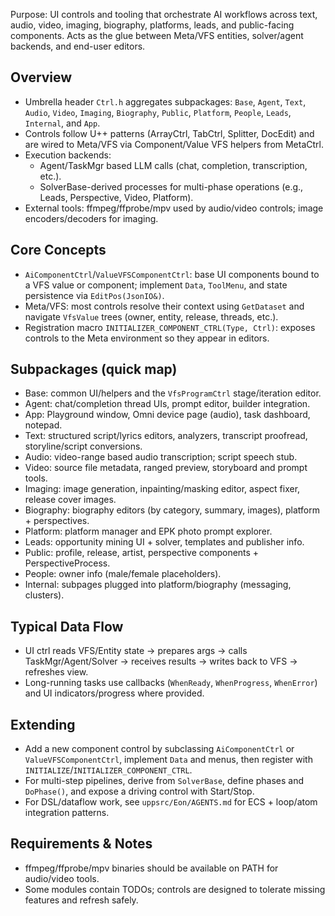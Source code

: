 Purpose: UI controls and tooling that orchestrate AI workflows across text, audio, video, imaging, biography, platforms, leads, and public-facing components. Acts as the glue between Meta/VFS entities, solver/agent backends, and end-user editors.

Overview
--------
- Umbrella header `Ctrl.h` aggregates subpackages: `Base`, `Agent`, `Text`, `Audio`, `Video`, `Imaging`, `Biography`, `Public`, `Platform`, `People`, `Leads`, `Internal`, and `App`.
- Controls follow U++ patterns (ArrayCtrl, TabCtrl, Splitter, DocEdit) and are wired to Meta/VFS via Component/Value VFS helpers from MetaCtrl.
- Execution backends:
  - Agent/TaskMgr based LLM calls (chat, completion, transcription, etc.).
  - SolverBase-derived processes for multi-phase operations (e.g., Leads, Perspective, Video, Platform).
- External tools: ffmpeg/ffprobe/mpv used by audio/video controls; image encoders/decoders for imaging.

Core Concepts
-------------
- `AiComponentCtrl`/`ValueVFSComponentCtrl`: base UI components bound to a VFS value or component; implement `Data`, `ToolMenu`, and state persistence via `EditPos(JsonIO&)`.
- Meta/VFS: most controls resolve their context using `GetDataset` and navigate `VfsValue` trees (owner, entity, release, threads, etc.).
- Registration macro `INITIALIZER_COMPONENT_CTRL(Type, Ctrl)`: exposes controls to the Meta environment so they appear in editors.

Subpackages (quick map)
-----------------------
- Base: common UI/helpers and the `VfsProgramCtrl` stage/iteration editor.
- Agent: chat/completion thread UIs, prompt editor, builder integration.
- App: Playground window, Omni device page (audio), task dashboard, notepad.
- Text: structured script/lyrics editors, analyzers, transcript proofread, storyline/script conversions.
- Audio: video-range based audio transcription; script speech stub.
- Video: source file metadata, ranged preview, storyboard and prompt tools.
- Imaging: image generation, inpainting/masking editor, aspect fixer, release cover images.
- Biography: biography editors (by category, summary, images), platform + perspectives.
- Platform: platform manager and EPK photo prompt explorer.
- Leads: opportunity mining UI + solver, templates and publisher info.
- Public: profile, release, artist, perspective components + PerspectiveProcess.
- People: owner info (male/female placeholders).
- Internal: subpages plugged into platform/biography (messaging, clusters).

Typical Data Flow
-----------------
- UI ctrl reads VFS/Entity state → prepares args → calls TaskMgr/Agent/Solver → receives results → writes back to VFS → refreshes view.
- Long-running tasks use callbacks (`WhenReady`, `WhenProgress`, `WhenError`) and UI indicators/progress where provided.

Extending
---------
- Add a new component control by subclassing `AiComponentCtrl` or `ValueVFSComponentCtrl`, implement `Data` and menus, then register with `INITIALIZE`/`INITIALIZER_COMPONENT_CTRL`.
- For multi-step pipelines, derive from `SolverBase`, define phases and `DoPhase()`, and expose a driving control with Start/Stop.
- For DSL/dataflow work, see `uppsrc/Eon/AGENTS.md` for ECS + loop/atom integration patterns.

Requirements & Notes
--------------------
- ffmpeg/ffprobe/mpv binaries should be available on PATH for audio/video tools.
- Some modules contain TODOs; controls are designed to tolerate missing features and refresh safely.

